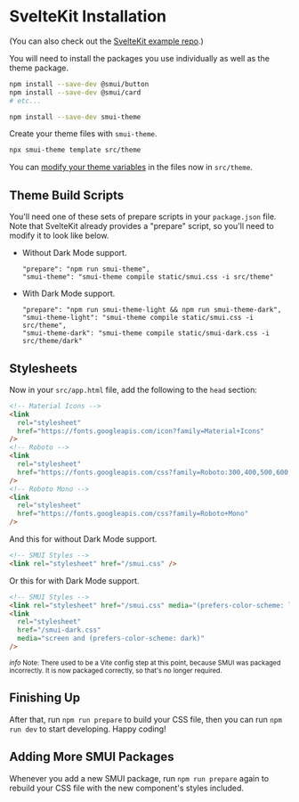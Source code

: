 # SvelteKit Installation

(You can also check out the [SvelteKit example repo](https://github.com/hperrin/smui-example-sveltekit).)

You will need to install the packages you use individually as well as the theme package.

```sh
npm install --save-dev @smui/button
npm install --save-dev @smui/card
# etc...

npm install --save-dev smui-theme
```

Create your theme files with `smui-theme`.

```sh
npx smui-theme template src/theme
```

You can [modify your theme variables](/THEMING.md#theme-variables) in the files now in `src/theme`.

## Theme Build Scripts

You'll need one of these sets of prepare scripts in your `package.json` file. Note that SvelteKit already provides a "prepare" script, so you'll need to modify it to look like below.

- Without Dark Mode support.

  ```
  "prepare": "npm run smui-theme",
  "smui-theme": "smui-theme compile static/smui.css -i src/theme"
  ```

- With Dark Mode support.

  ```
  "prepare": "npm run smui-theme-light && npm run smui-theme-dark",
  "smui-theme-light": "smui-theme compile static/smui.css -i src/theme",
  "smui-theme-dark": "smui-theme compile static/smui-dark.css -i src/theme/dark"
  ```

## Stylesheets

Now in your `src/app.html` file, add the following to the `head` section:

```html
<!-- Material Icons -->
<link
  rel="stylesheet"
  href="https://fonts.googleapis.com/icon?family=Material+Icons"
/>
<!-- Roboto -->
<link
  rel="stylesheet"
  href="https://fonts.googleapis.com/css?family=Roboto:300,400,500,600,700"
/>
<!-- Roboto Mono -->
<link
  rel="stylesheet"
  href="https://fonts.googleapis.com/css?family=Roboto+Mono"
/>
```

And this for without Dark Mode support.

```html
<!-- SMUI Styles -->
<link rel="stylesheet" href="/smui.css" />
```

Or this for with Dark Mode support.

```html
<!-- SMUI Styles -->
<link rel="stylesheet" href="/smui.css" media="(prefers-color-scheme: light)" />
<link
  rel="stylesheet"
  href="/smui-dark.css"
  media="screen and (prefers-color-scheme: dark)"
/>
```

<small>
  <i style="font-size: 1em;" class="material-icons">info</i>
  Note: There used to be a Vite config step at this point, because SMUI was packaged incorrectly. It is now packaged correctly, so that's no longer required.
</small>

## Finishing Up

After that, run `npm run prepare` to build your CSS file, then you can run `npm run dev` to start developing. Happy coding!

## Adding More SMUI Packages

Whenever you add a new SMUI package, run `npm run prepare` again to rebuild your CSS file with the new component's styles included.

